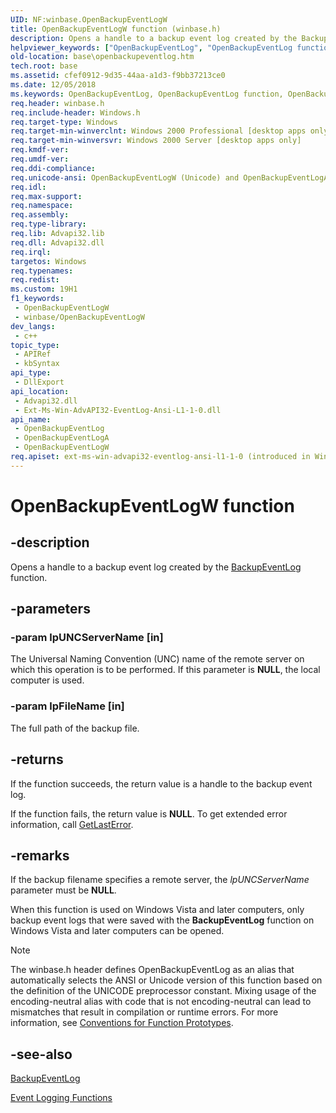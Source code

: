 ```yaml
---
UID: NF:winbase.OpenBackupEventLogW
title: OpenBackupEventLogW function (winbase.h)
description: Opens a handle to a backup event log created by the BackupEventLog function. (Unicode)
helpviewer_keywords: ["OpenBackupEventLog", "OpenBackupEventLog function", "OpenBackupEventLogW", "_win32_openbackupeventlog", "base.openbackupeventlog", "winbase/OpenBackupEventLog", "winbase/OpenBackupEventLogW"]
old-location: base\openbackupeventlog.htm
tech.root: base
ms.assetid: cfef0912-9d35-44aa-a1d3-f9bb37213ce0
ms.date: 12/05/2018
ms.keywords: OpenBackupEventLog, OpenBackupEventLog function, OpenBackupEventLogA, OpenBackupEventLogW, _win32_openbackupeventlog, base.openbackupeventlog, winbase/OpenBackupEventLog, winbase/OpenBackupEventLogA, winbase/OpenBackupEventLogW
req.header: winbase.h
req.include-header: Windows.h
req.target-type: Windows
req.target-min-winverclnt: Windows 2000 Professional [desktop apps only]
req.target-min-winversvr: Windows 2000 Server [desktop apps only]
req.kmdf-ver: 
req.umdf-ver: 
req.ddi-compliance: 
req.unicode-ansi: OpenBackupEventLogW (Unicode) and OpenBackupEventLogA (ANSI)
req.idl: 
req.max-support: 
req.namespace: 
req.assembly: 
req.type-library: 
req.lib: Advapi32.lib
req.dll: Advapi32.dll
req.irql: 
targetos: Windows
req.typenames: 
req.redist: 
ms.custom: 19H1
f1_keywords:
 - OpenBackupEventLogW
 - winbase/OpenBackupEventLogW
dev_langs:
 - c++
topic_type:
 - APIRef
 - kbSyntax
api_type:
 - DllExport
api_location:
 - Advapi32.dll
 - Ext-Ms-Win-AdvAPI32-EventLog-Ansi-L1-1-0.dll
api_name:
 - OpenBackupEventLog
 - OpenBackupEventLogA
 - OpenBackupEventLogW
req.apiset: ext-ms-win-advapi32-eventlog-ansi-l1-1-0 (introduced in Windows 10, version 10.0.10240)
---
```


# OpenBackupEventLogW function


## -description

Opens a handle to a backup event log created by the <a href="/windows/desktop/api/winbase/nf-winbase-backupeventloga">BackupEventLog</a> function.

## -parameters

### -param lpUNCServerName [in]

The Universal Naming Convention (UNC) name of the remote server on which this operation is to be performed. If this parameter is <b>NULL</b>, the local computer is used.

### -param lpFileName [in]

The full path of the backup file.

## -returns

If the function succeeds, the return value is a handle to the backup event log.
						

If the function fails, the return value is <b>NULL</b>. To get extended error information, call 
<a href="/windows/desktop/api/errhandlingapi/nf-errhandlingapi-getlasterror">GetLastError</a>.

## -remarks

If the backup filename specifies a remote server, the <i>lpUNCServerName</i> parameter must be <b>NULL</b>.

When this function is used on Windows Vista and later computers, only backup event logs that were saved with the <b>BackupEventLog</b> function on Windows Vista and later computers can be opened.





> [!NOTE]
> The winbase.h header defines OpenBackupEventLog as an alias that automatically selects the ANSI or Unicode version of this function based on the definition of the UNICODE preprocessor constant. Mixing usage of the encoding-neutral alias with code that is not encoding-neutral can lead to mismatches that result in compilation or runtime errors. For more information, see [Conventions for Function Prototypes](/windows/win32/intl/conventions-for-function-prototypes).

## -see-also

<a href="/windows/desktop/api/winbase/nf-winbase-backupeventloga">BackupEventLog</a>



<a href="/windows/desktop/EventLog/event-logging-functions">Event Logging Functions</a>

